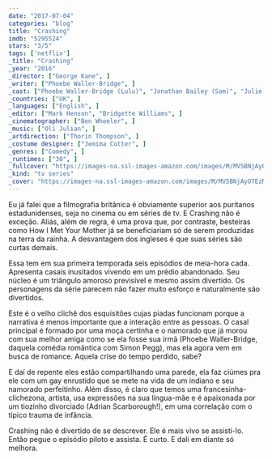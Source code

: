 ```yaml
---
date: "2017-07-04"
categories: "blog"
title: "Crashing"
imdb: "5295524"
stars: "3/5"
tags: ['netflix']
_title: "Crashing"
_year: "2016"
_director: ["George Kane", ]
_writer: ["Phoebe Waller-Bridge", ]
_cast: ["Phoebe Waller-Bridge (Lulu)", "Jonathan Bailey (Sam)", "Julie Dray (Melody)", "Louise Ford (Kate)", "Damien Molony (Anthony)", "Adrian Scarborough (Colin)", "Amit Shah (Fred)", "Lachie Chapman (Will)", "Susan Wokoma (Jessica)", ]
_countries: ["UK", ]
_languages: ["English", ]
_editor: ["Mark Henson", "Bridgette Williams", ]
_cinematographer: ["Ben Wheeler", ]
_music: ["Oli Julian", ]
_artdirection: ["Thorin Thompson", ]
_costume designer: ["Jemima Cotter", ]
_genres: ["Comedy", ]
_runtimes: ["30", ]
_fullcover: "https://images-na.ssl-images-amazon.com/images/M/MV5BNjAyOTEzMzIwNV5BMl5BanBnXkFtZTgwOTM4MjY5NzE@.jpg"
_kind: "tv series"
_cover: "https://images-na.ssl-images-amazon.com/images/M/MV5BNjAyOTEzMzIwNV5BMl5BanBnXkFtZTgwOTM4MjY5NzE@._V1._SX100_SY56_.jpg"
---
```

Eu já falei que a filmografia britânica é obviamente superior aos puritanos estadunidenses, seja no cinema ou em séries de tv. E Crashing não é exceção. Aliás, além de regra, é uma prova que, por contraste, besteiras como How I Met Your Mother já se beneficiariam só de serem produzidas na terra da rainha. A desvantagem dos ingleses é que suas séries são curtas demais.

Essa tem em sua primeira temporada seis episódios de meia-hora cada. Apresenta casais inusitados vivendo em um prédio abandonado. Seu núcleo é um triângulo amoroso previsível e mesmo assim divertido. Os personagens da série parecem não fazer muito esforço e naturalmente são divertidos.

Este é o velho clichê dos esquisitões cujas piadas funcionam porque a narrativa é menos importante que a interação entre as pessoas. O casal principal é formado por uma moça certinha e o namorado que já morou com sua melhor amiga como se ela fosse sua irmã (Phoebe Waller-Bridge, daquela comédia romântica com Simon Pegg), mas ela agora vem em busca de romance. Aquela crise do tempo perdido, sabe?

E daí de repente eles estão compartilhando uma parede, ela faz ciúmes pra ele com um gay enrustido que se mete na vida de um indiano e seu namorado perfeitinho. Além disso, é claro que temos uma francesinha-clichezona, artista, usa expressões na sua língua-mãe e é apaixonada por um tiozinho divorciado (Adrian Scarborough!), em uma correlação com o típico trauma de infância.

Crashing não é divertido de se descrever. Ele é mais vivo se assisti-lo. Então pegue o episódio piloto e assista. É curto. E dali em diante só melhora.

